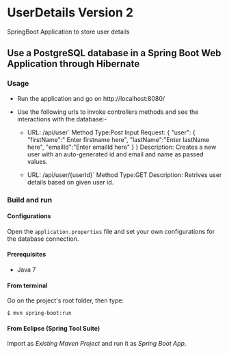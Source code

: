 # UserDetails Version 2
SpringBoot Application to store user details


## Use a PostgreSQL database in a Spring Boot Web Application through Hibernate


### Usage

- Run the application and go on http://localhost:8080/
- Use the following urls to invoke controllers methods and see the interactions with the database:-
  
  * URL: /api/user`
	Method Type:Post
	Input Request:
		{
			"user":
			{
				"firstName":" Enter firstname here",
				"lastName":"Enter lastName here",
				"emailId":"Enter emailId here"
			}
		}
	Description:
				Creates a new user with an auto-generated id and email and name as passed values.
				
	
  * URL: /api/user/{userId}`
	Method Type:GET
	Description:
				Retrives user details based on given user id.
				

### Build and run

#### Configurations

Open the `application.properties` file and set your own configurations for the
database connection.

#### Prerequisites

- Java 7


#### From terminal

Go on the project's root folder, then type:

    $ mvn spring-boot:run

#### From Eclipse (Spring Tool Suite)

Import as *Existing Maven Project* and run it as *Spring Boot App*.
